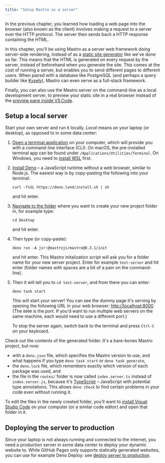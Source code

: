 ```yaml
---
title: "Setup Mastro as a server"
---
```


In the previous chapter, you learned how loading a web page into the browser (also known as the client) involves making a request to a server over the HTTP protocol. The server then sends back a HTTP response containing the HTML.

In this chapter, you'll be using Mastro as a server web framework doing server-side rendering, instead of as a [static site generator](/guide/why-html-css/#you-want-to-build-a-website%3F) like we've done so far. This means that the HTML is generated on every request by the server, instead of beforehand when you generate the site. This comes at the cost of running a server, but enables you to send different pages to different users. When paired with a database like PostgreSQL (and perhaps a query builder like [Kysely](https://kysely.dev/)), Mastro can even serve as a full-stack framework.

Finally, you can also use the Mastro server on the command-line as a local development server, to preview your static site in a real browser instead of the [preview pane inside VS Code](/guide/setup/).


## Setup a local server

Start your own server and run it locally. _Local_ means on your laptop (or desktop), as opposed to in some data center:

1.  [Open a terminal application](https://developer.mozilla.org/en-US/docs/Learn_web_development/Getting_started/Environment_setup/Command_line#how_do_you_access_the_terminal) on your computer, which will provide you with a command-line interface (CLI). On macOS, the pre-installed terminal app can be found under `/Applications/Utilities/Terminal`. On Windows, you need to [install WSL](https://learn.microsoft.com/en-us/windows/wsl/) first.

2.  [Install Deno](https://docs.deno.com/runtime/getting_started/installation/) – a JavaScript runtime without a web browser, similar to Node.js. The easiest way is by copy-pasting the following into your terminal:

        curl -fsSL https://deno.land/install.sh | sh

    and hit enter.

3.  [Navigate to the folder](https://developer.mozilla.org/en-US/docs/Learn_web_development/Getting_started/Environment_setup/Command_line#navigation_on_the_command_line) where you want to create your new project folder in, for example type:

        cd Desktop

    and hit enter.

4.  Then type (or copy-paste):

        deno run -A jsr:@mastrojs/mastro@0.3.1/init

    and hit enter. This Mastro initalization script will ask you for a folder name for your new server project. Enter for example `test-server` and hit enter (folder names with spaces are a bit of a pain on the command-line).

5.  Then it will tell you to `cd test-server`, and from there you can enter:

        deno task start

    This will start your server! You can see the dummy page it's serving by opening the following URL in your web browser: [http://localhost:8000](http://localhost:8000) (The `8000` is the _port_. If you'd want to run multiple web servers on the same machine, each would need to use a different port.)

    To stop the server again, switch back to the terminal and press `Ctrl-C` on your keyboard.

Check out the contents of the generated folder. It's a bare-bones Mastro project, but now:

- with a `deno.json` file, which specifies the Mastro version to use, and what happens if you type `deno task start` or `deno task generate`,
- the `deno.lock` file, which remembers exactly which version of each package was used, and
- the file in the `routes/` folder is now called `index.server.ts` instead of `index.server.js`, because it's [TypeScript](https://www.typescriptlang.org/) – JavaScript with potential type annotations. This allows `deno check` to find certain problems in your code even without running it.

To edit the files in the newly created folder, you'll want to [install Visual Studio Code](https://code.visualstudio.com/) on your computer (or a similar code editor) and open that folder in it.


## Deploying the server to production

Since your laptop is not always running and connected to the internet, you need a production server in some data center to deploy your dynamic website to. While GitHub Pages only supports statically generated websites, you can use for example Deno Deploy: see [deploy server to production](https://github.com/mastrojs/mastro#deploy-server-to-production).
